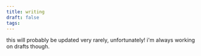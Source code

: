 ```yaml
---
title: writing
draft: false
tags:
---
```

this will probably be updated very rarely, unfortunately! i'm always working on drafts though. 